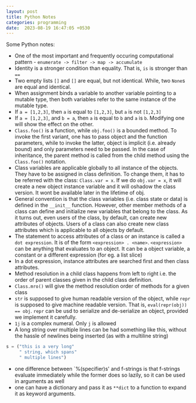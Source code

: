 ```yaml
---
layout: post
title: Python Notes
categories: programming
date:  2023-08-19 16:47:05 +0530
---
```


Some Python notes:

* One of the most important and frequently occuring computational pattern - `enumerate -> filter -> map -> accumulate`
* Identity is a stronger condition than equality. That is, `is` is stronger than `==`
* Two empty lists `[]` and `[]` are equal, but not identical. While, two `None`s are equal and identical.
* When assignment binds a variable to another variable pointing to a mutable type, then both variables refer to the same instance of the mutable type.
* If `a = [1,2,3]`, then `a` is equal to `[1,2,3]`, but `a` is not `[1,2,3]`
* If `a = [1,2,3]`, and `b = a`, then `a` is equal to `b` and `a` is `b`. Modifying one will show the effect on the other.
* `Class.foo()` is a function, while `obj.foo()` is a bounded method. To invoke the first variant, one has to pass object and the function parameters, while to invoke the latter, object is implicit (i.e. already bound) and only parameters need to be passed. In the case of inheritance, the parent method is called from the child method using the `Class.foo()` notation.
* Class variables are applicable globally to all instance of the objects. They have to be assigned in class definition. To change them, it has to be referred with the class: `Class.var = x`. If we do `obj.var = x`, it will create a new object instance variable and it will oshadow the class version. It wont be available later in the lifetime of obj.
* General convention is that the class variables (i.e. class state or data) is defined in the `__init__` function. However, other member methods of a class can define and initialize new variables that belong to the class. As it turns out, even users of the class, by default, can create new attributes of objects. Users of a class can also create new class attributes which is applicable to all objects by default.
* The statement to access attributes of a class or an instance is called a `dot expression`. It is of the form `<expression> . <name>`. `<expression>` can be anything that evaluates to an object. It can be a object variable, a constant or a different expression (for eg. a list slice)
* In a dot expression, instance attributes are searched first and then class attributes.
* Method resolution in a child class happens from left to right i.e. the order of parent classes given in the child class definition.
* `Class.mro()` will give the method resolution order of methods for a given class
* `str` is supposed to give human readable version of the object, while `repr` is supposed to give machine readable version. That is, `eval(repr(obj)) == obj`. `repr` can be usd to serialize and de-serialize an object, provided we implement it carefully.
* `1j` is a complex numeral. Only `j` is allowed
* A long string over multiple lines can be had something like this, without the hassle of newlines being inserted (as with a multiline string)
```python
s = ("this is a very long"
     " string, which spans"
     " multiple lines")
```
* one difference between `%(specifier)s' and f-strings is that f-strings evaluate immediately while the former does so lazily, so it can be used in arguments as well
* one can have a dictionary and pass it as `**dict` to a function to expand it as keyword arguments. 

